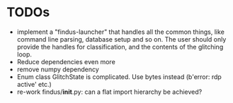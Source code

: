 # TODOs

* implement a "findus-launcher" that handles all the common things, like command line parsing, database setup and so on. The user should only provide the handles for classification, and the contents of the glitching loop.
* Reduce dependencies even more
* remove numpy dependency
* Enum class GlitchState is complicated. Use bytes instead (b'error: rdp active' etc.)
* re-work findus/__init__.py: can a flat import hierarchy be achieved?